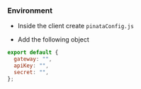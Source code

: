 ### Environment

- Inside the client create `pinataConfig.js`

- Add the following object

```js
export default {
  gateway: "",
  apiKey: "",
  secret: "",
};
```
